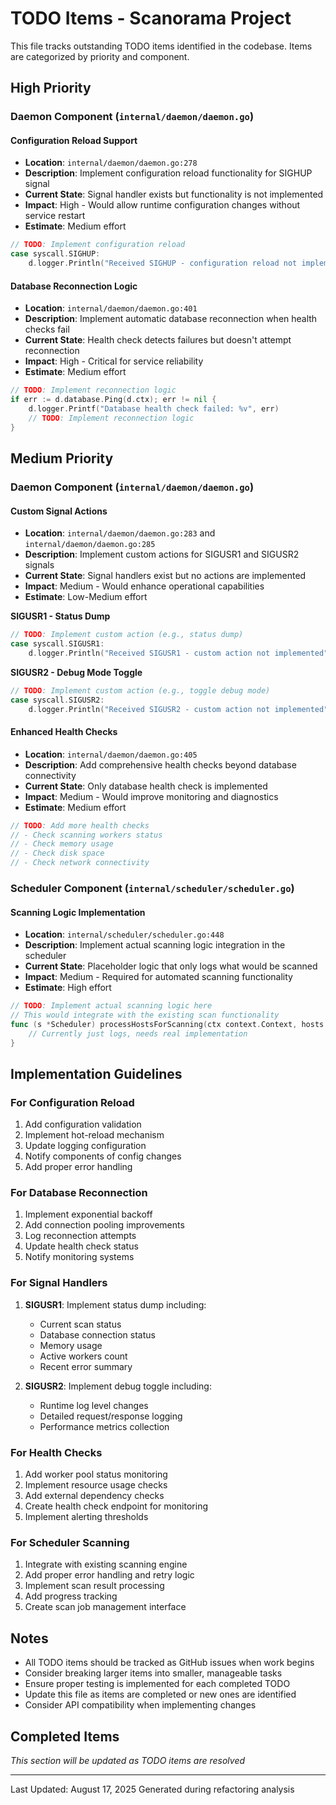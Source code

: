 # TODO Items - Scanorama Project

This file tracks outstanding TODO items identified in the codebase. Items are categorized by priority and component.

## High Priority

### Daemon Component (`internal/daemon/daemon.go`)

#### Configuration Reload Support
- **Location**: `internal/daemon/daemon.go:278`
- **Description**: Implement configuration reload functionality for SIGHUP signal
- **Current State**: Signal handler exists but functionality is not implemented
- **Impact**: High - Would allow runtime configuration changes without service restart
- **Estimate**: Medium effort

```go
// TODO: Implement configuration reload
case syscall.SIGHUP:
    d.logger.Println("Received SIGHUP - configuration reload not implemented")
```

#### Database Reconnection Logic
- **Location**: `internal/daemon/daemon.go:401`
- **Description**: Implement automatic database reconnection when health checks fail
- **Current State**: Health check detects failures but doesn't attempt reconnection
- **Impact**: High - Critical for service reliability
- **Estimate**: Medium effort

```go
// TODO: Implement reconnection logic
if err := d.database.Ping(d.ctx); err != nil {
    d.logger.Printf("Database health check failed: %v", err)
    // TODO: Implement reconnection logic
}
```

## Medium Priority

### Daemon Component (`internal/daemon/daemon.go`)

#### Custom Signal Actions
- **Location**: `internal/daemon/daemon.go:283` and `internal/daemon/daemon.go:285`
- **Description**: Implement custom actions for SIGUSR1 and SIGUSR2 signals
- **Current State**: Signal handlers exist but no actions are implemented
- **Impact**: Medium - Would enhance operational capabilities
- **Estimate**: Low-Medium effort

**SIGUSR1 - Status Dump**
```go
// TODO: Implement custom action (e.g., status dump)
case syscall.SIGUSR1:
    d.logger.Println("Received SIGUSR1 - custom action not implemented")
```

**SIGUSR2 - Debug Mode Toggle**
```go
// TODO: Implement custom action (e.g., toggle debug mode)
case syscall.SIGUSR2:
    d.logger.Println("Received SIGUSR2 - custom action not implemented")
```

#### Enhanced Health Checks
- **Location**: `internal/daemon/daemon.go:405`
- **Description**: Add comprehensive health checks beyond database connectivity
- **Current State**: Only database health check is implemented
- **Impact**: Medium - Would improve monitoring and diagnostics
- **Estimate**: Medium effort

```go
// TODO: Add more health checks
// - Check scanning workers status
// - Check memory usage
// - Check disk space
// - Check network connectivity
```

### Scheduler Component (`internal/scheduler/scheduler.go`)

#### Scanning Logic Implementation
- **Location**: `internal/scheduler/scheduler.go:448`
- **Description**: Implement actual scanning logic integration in the scheduler
- **Current State**: Placeholder logic that only logs what would be scanned
- **Impact**: Medium - Required for automated scanning functionality
- **Estimate**: High effort

```go
// TODO: Implement actual scanning logic here
// This would integrate with the existing scan functionality
func (s *Scheduler) processHostsForScanning(ctx context.Context, hosts []*db.Host, config *ScanJobConfig) {
    // Currently just logs, needs real implementation
}
```

## Implementation Guidelines

### For Configuration Reload
1. Add configuration validation
2. Implement hot-reload mechanism
3. Update logging configuration
4. Notify components of config changes
5. Add proper error handling

### For Database Reconnection
1. Implement exponential backoff
2. Add connection pooling improvements
3. Log reconnection attempts
4. Update health check status
5. Notify monitoring systems

### For Signal Handlers
1. **SIGUSR1**: Implement status dump including:
   - Current scan status
   - Database connection status
   - Memory usage
   - Active workers count
   - Recent error summary

2. **SIGUSR2**: Implement debug toggle including:
   - Runtime log level changes
   - Detailed request/response logging
   - Performance metrics collection

### For Health Checks
1. Add worker pool status monitoring
2. Implement resource usage checks
3. Add external dependency checks
4. Create health check endpoint for monitoring
5. Implement alerting thresholds

### For Scheduler Scanning
1. Integrate with existing scanning engine
2. Add proper error handling and retry logic
3. Implement scan result processing
4. Add progress tracking
5. Create scan job management interface

## Notes

- All TODO items should be tracked as GitHub issues when work begins
- Consider breaking larger items into smaller, manageable tasks
- Ensure proper testing is implemented for each completed TODO
- Update this file as items are completed or new ones are identified
- Consider API compatibility when implementing changes

## Completed Items

*This section will be updated as TODO items are resolved*

---

Last Updated: August 17, 2025
Generated during refactoring analysis